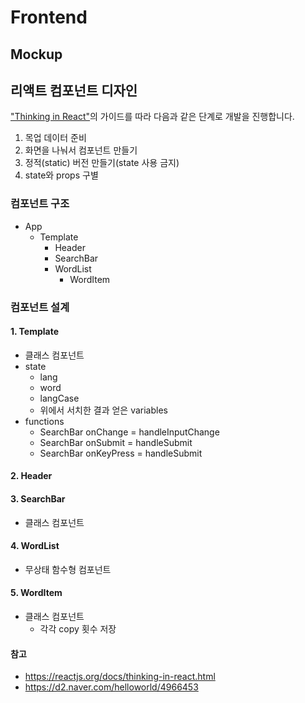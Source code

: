 # Frontend

## Mockup


## 리액트 컴포넌트 디자인

["Thinking in React"](https://reactjs.org/docs/thinking-in-react.html)의 가이드를 따라 다음과 같은 단계로 개발을 진행합니다.

1. 목업 데이터 준비
2. 화면을 나눠서 컴포넌트 만들기
3. 정적(static) 버전 만들기(state 사용 금지)
4. state와 props 구별


### 컴포넌트 구조

* App
    * Template
        * Header
        * SearchBar
        * WordList
            * WordItem


### 컴포넌트 설계

#### 1. Template

* 클래스 컴포넌트
* state
  * lang
  * word
  * langCase
  * 위에서 서치한 결과 얻은 variables
* functions
  * SearchBar onChange = handleInputChange
  * SearchBar onSubmit = handleSubmit
  * SearchBar onKeyPress = handleSubmit


#### 2. Header



#### 3. SearchBar

* 클래스 컴포넌트


#### 4. WordList

* 무상태 함수형 컴포넌트


#### 5. WordItem

* 클래스 컴포넌트
  * 각각 copy 횟수 저장


#### 참고

* https://reactjs.org/docs/thinking-in-react.html
* https://d2.naver.com/helloworld/4966453

